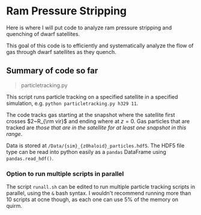 # Ram Pressure Stripping

Here is where I will put code to analyze ram pressure stripping and quenching of dwarf satellites. 

This goal of this code is to efficiently and systematically analyze the flow of gas through dwarf satellites as they quench. 


## Summary of code so far

> particletracking.py 

This script runs particle tracking on a specified satellite in a specified simulation, e.g. `python particletracking.py h329 11`.

The code tracks gas starting at the snapshot where the satellite first crosses $2~R_{\rm vir}$ and ending where at $z=0$. 
Gas particles that are tracked are *those that are in the satellite for at least one snapshot in this range*. 


Data is stored at `/Data/{sim}_{z0haloid}_particles.hdf5`. The HDF5 file type can be read into python easily as a `pandas` DataFrame using `pandas.read_hdf()`. 


### Option to run multiple scripts in parallel

The script `runall.sh` can be edited to run multiple particle tracking scripts in parallel, using the `&` bash syntax. I wouldn't recommend running more than 10 scripts at ocne though, as each one can use 5% of the memory on quirm. 

